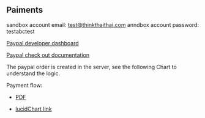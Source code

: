 ## Paiments

 sandbox account email: test@thinkthaithai.com
 anndbox account password: testabctest

 [Paypal developer dashboard](https://www.youtube.com/redirect?event=video_description&redir_token=QUFFLUhqbVdJVVU0N3J5Wm5GNkdNdUd5M01WUWstYnREd3xBQ3Jtc0ttSEdVdUxadnpRb2NKcTJ6cU5aS0g1SENZcWZkc1ZpcnkyaXRWU3UtRnRNdlVPSG44c3E3MFRnWEtlR3lOODZ2eDFLSjNkMHVOcjNhbk1HUEI0aWhsdG9RUEswQUtoaU4zUnpGT0xSdXJLS1pwUjJLRQ&q=https%3A%2F%2Fdeveloper.paypal.com%2Fdeveloper%2Fapplications&v=DNM9FdFrI1k)
 
 [Paypal check out documentation](https://developer.paypal.com/docs/checkout/standard/)

The paypal order is created in the server, see the following Chart to understand the logic.

Payment flow:
- [PDF](https://github.com/2gi3/thinkthaithai2/blob/main/documentation/Payment_flow.pdf)

- [lucidChart link](https://lucid.app/lucidchart/4b5a8ddb-e13c-45a9-b0a5-b99c8daa633d/edit?viewport_loc=-616%2C671%2C2585%2C964%2C0_0&invitationId=inv_fae12b37-73ff-4859-a6cf-e65c5e02d586)